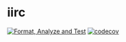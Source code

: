 # iirc

[![Format, Analyze and Test](https://github.com/jogboms/iirc/actions/workflows/main.yml/badge.svg?branch=master)](https://github.com/jogboms/iirc/actions/workflows/main.yml) [![codecov](https://codecov.io/gh/jogboms/iirc/branch/master/graph/badge.svg)](https://codecov.io/gh/jogboms/iirc)
